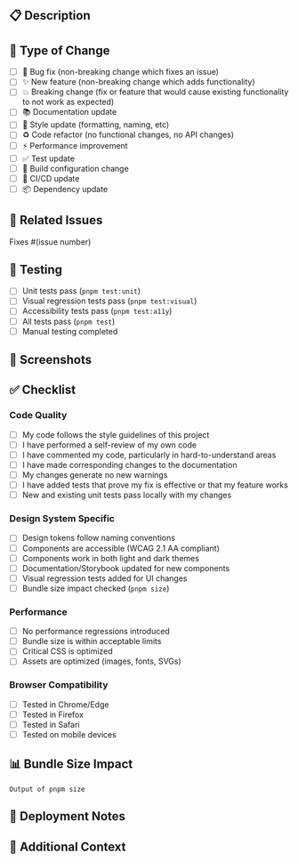 ## 📋 Description

<!-- Provide a brief description of your changes -->

## 🎯 Type of Change

<!-- Mark the relevant option with an "x" -->

- [ ] 🐛 Bug fix (non-breaking change which fixes an issue)
- [ ] ✨ New feature (non-breaking change which adds functionality)
- [ ] 💥 Breaking change (fix or feature that would cause existing functionality to not work as expected)
- [ ] 📚 Documentation update
- [ ] 🎨 Style update (formatting, naming, etc)
- [ ] ♻️ Code refactor (no functional changes, no API changes)
- [ ] ⚡ Performance improvement
- [ ] ✅ Test update
- [ ] 🔧 Build configuration change
- [ ] 🤖 CI/CD update
- [ ] 📦 Dependency update

## 🔗 Related Issues

<!-- Link any related issues here -->

Fixes #(issue number)

## 🧪 Testing

<!-- Describe the tests you ran to verify your changes -->

- [ ] Unit tests pass (`pnpm test:unit`)
- [ ] Visual regression tests pass (`pnpm test:visual`)
- [ ] Accessibility tests pass (`pnpm test:a11y`)
- [ ] All tests pass (`pnpm test`)
- [ ] Manual testing completed

## 📸 Screenshots

<!-- If applicable, add screenshots to help explain your changes -->

## ✅ Checklist

### Code Quality

- [ ] My code follows the style guidelines of this project
- [ ] I have performed a self-review of my own code
- [ ] I have commented my code, particularly in hard-to-understand areas
- [ ] I have made corresponding changes to the documentation
- [ ] My changes generate no new warnings
- [ ] I have added tests that prove my fix is effective or that my feature works
- [ ] New and existing unit tests pass locally with my changes

### Design System Specific

- [ ] Design tokens follow naming conventions
- [ ] Components are accessible (WCAG 2.1 AA compliant)
- [ ] Components work in both light and dark themes
- [ ] Documentation/Storybook updated for new components
- [ ] Visual regression tests added for UI changes
- [ ] Bundle size impact checked (`pnpm size`)

### Performance

- [ ] No performance regressions introduced
- [ ] Bundle size is within acceptable limits
- [ ] Critical CSS is optimized
- [ ] Assets are optimized (images, fonts, SVGs)

### Browser Compatibility

- [ ] Tested in Chrome/Edge
- [ ] Tested in Firefox
- [ ] Tested in Safari
- [ ] Tested on mobile devices

## 📊 Bundle Size Impact

<!-- Run `pnpm size` and paste the output here -->

```
Output of pnpm size
```

## 🚀 Deployment Notes

<!-- Any notes about deployment, migrations, or special considerations -->

## 📝 Additional Context

<!-- Add any other context about the pull request here -->
